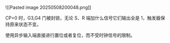 ![[Pasted image 20250508200048.png]]

CP=0 时，G3,G4 门被封锁，无论 S、R 端加什么信号它们输出全是 1，触发器保持原来状态不变。

使用异步输入端直接进行置位或者复位，而不受时钟信号的限制。